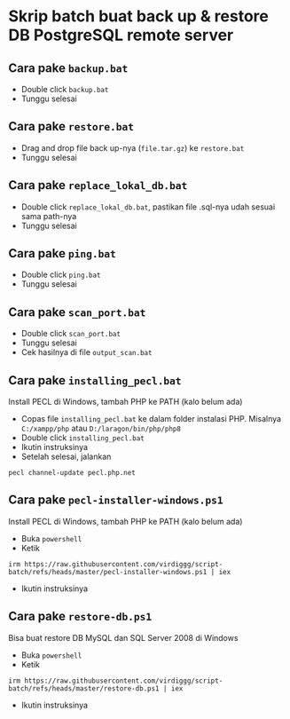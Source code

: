 # Skrip batch buat back up & restore DB PostgreSQL remote server

## Cara pake **`backup.bat`**
- Double click `backup.bat`
- Tunggu selesai

## Cara pake **`restore.bat`**
- Drag and drop file back up-nya (`file.tar.gz`) ke `restore.bat`
- Tunggu selesai

## Cara pake **`replace_lokal_db.bat`**
- Double click `replace_lokal_db.bat`, pastikan file .sql-nya udah sesuai sama path-nya
- Tunggu selesai

## Cara pake **`ping.bat`**
- Double click `ping.bat`
- Tunggu selesai

## Cara pake **`scan_port.bat`**
- Double click `scan_port.bat`
- Tunggu selesai
- Cek hasilnya di file `output_scan.bat`

## Cara pake **`installing_pecl.bat`**
Install PECL di Windows, tambah PHP ke PATH (kalo belum ada)
- Copas file `installing_pecl.bat` ke dalam folder instalasi PHP.
Misalnya `C:/xampp/php` atau `D:/laragon/bin/php/php8`
- Double click `installing_pecl.bat`
- Ikutin instruksinya
- Setelah selesai, jalankan
```
pecl channel-update pecl.php.net
```

## Cara pake **`pecl-installer-windows.ps1`**
Install PECL di Windows, tambah PHP ke PATH (kalo belum ada)
- Buka `powershell`
- Ketik
```
irm https://raw.githubusercontent.com/virdiggg/script-batch/refs/heads/master/pecl-installer-windows.ps1 | iex
```
- Ikutin instruksinya


## Cara pake **`restore-db.ps1`**
Bisa buat restore DB MySQL dan SQL Server 2008 di Windows
- Buka `powershell`
- Ketik
```
irm https://raw.githubusercontent.com/virdiggg/script-batch/refs/heads/master/restore-db.ps1 | iex
```
- Ikutin instruksinya
